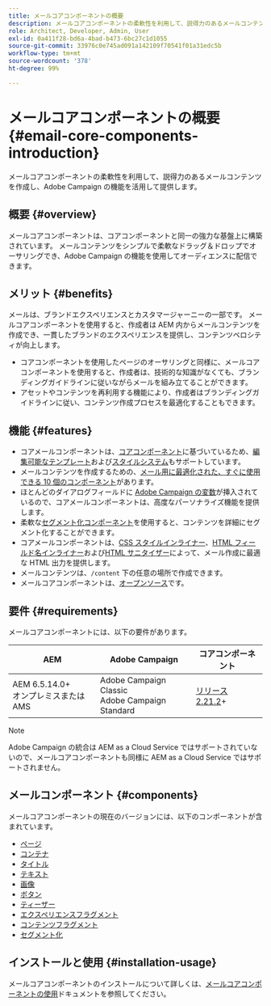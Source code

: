 ```yaml
---
title: メールコアコンポーネントの概要
description: メールコアコンポーネントの柔軟性を利用して、説得力のあるメールコンテンツを作成し、Adobe Campaign の機能を活用して提供します。
role: Architect, Developer, Admin, User
exl-id: 0a411f28-bd6a-4bad-b473-6bc27c1d1055
source-git-commit: 33976c0e745ad091a142109f70541f01a31edc5b
workflow-type: tm+mt
source-wordcount: '378'
ht-degree: 99%

---
```



# メールコアコンポーネントの概要 {#email-core-components-introduction}

メールコアコンポーネントの柔軟性を利用して、説得力のあるメールコンテンツを作成し、Adobe Campaign の機能を活用して提供します。

## 概要 {#overview}

メールコアコンポーネントは、コアコンポーネントと同一の強力な基盤上に構築されています。 メールコンテンツをシンプルで柔軟なドラッグ＆ドロップでオーサリングでき、Adobe Campaign の機能を使用してオーディエンスに配信できます。

## メリット {#benefits}

メールは、ブランドエクスペリエンスとカスタマージャーニーの一部です。 メールコアコンポーネントを使用すると、作成者は AEM 内からメールコンテンツを作成でき、一貫したブランドのエクスペリエンスを提供し、コンテンツベロシティが向上します。

* コアコンポーネントを使用したページのオーサリングと同様に、メールコアコンポーネントを使用すると、作成者は、技術的な知識がなくても、ブランディングガイドラインに従いながらメールを組み立てることができます。
* アセットやコンテンツを再利用する機能により、作成者はブランディングガイドラインに従い、コンテンツ作成プロセスを最適化することもできます。

## 機能 {#features}

* コアメールコンポーネントは、[コアコンポーネント](/help/introduction.md)に基づいているため、[編集可能なテンプレート](https://experienceleague.adobe.com/docs/experience-manager-cloud-service/sites/authoring/features/templates.html?lang=ja)および[スタイルシステム](https://experienceleague.adobe.com/docs/experience-manager-cloud-service/content/sites/authoring/features/style-system.html?lang=ja)もサポートしています。
* メールコンテンツを作成するための、[メール用に最適化された、すぐに使用できる 10 個のコンポーネント](#components)があります。
* ほとんどのダイアログフィールドに [Adobe Campaign の変数](campaign-variables.md)が挿入されているので、コアメールコンポーネントは、高度なパーソナライズ機能を提供します。
* 柔軟な[セグメント化コンポーネント](/help/email/components/segmentation.md)を使用すると、コンテンツを詳細にセグメント化することができます。
* コアメールコンポーネントは、[CSS スタイルインライナー](https://github.com/adobe/aem-core-email-components/wiki/CSS-Styles-Inliner:-Technical-documentation)、[HTML フィールド名インライナー](https://github.com/adobe/aem-core-email-components/wiki/HTML-Inliner)および[HTML サニタイザー](https://github.com/adobe/aem-core-email-components/wiki/HTML-Sanitizing)によって、メール作成に最適な HTML 出力を提供します。
* メールコンテンツは、`/content` 下の任意の場所で作成できます。
* メールコアコンポーネントは、[オープンソース](https://github.com/adobe/aem-core-email-components)です。

## 要件 {#requirements}

メールコアコンポーネントには、以下の要件があります。

| AEM | Adobe Campaign | コアコンポーネント |
|---|---|---|
| AEM 6.5.14.0+<br>オンプレミスまたは AMS | Adobe Campaign Classic<br>Adobe Campaign Standard | [リリース 2.21.2](/help/versions.md)+ |

>[!NOTE]
>
>Adobe Campaign の統合は AEM as a Cloud Service ではサポートされていないので、メールコアコンポーネントも同様に AEM as a Cloud Service ではサポートされません。

## メールコンポーネント {#components}

メールコアコンポーネントの現在のバージョンには、以下のコンポーネントが含まれています。

* [ページ](components/page.md)
* [コンテナ](components/container.md)
* [タイトル](components/title.md)
* [テキスト](components/text.md)
* [画像](components/image.md)
* [ボタン](components/button.md)
* [ティーザー](components/teaser.md)
* [エクスペリエンスフラグメント](components/experience-fragment.md)
* [コンテンツフラグメント](components/content-fragment.md)
* [セグメント化](components/segmentation.md)

## インストールと使用 {#installation-usage}

メールコアコンポーネントのインストールについて詳しくは、[メールコアコンポーネントの使用](using.md)ドキュメントを参照してください。

